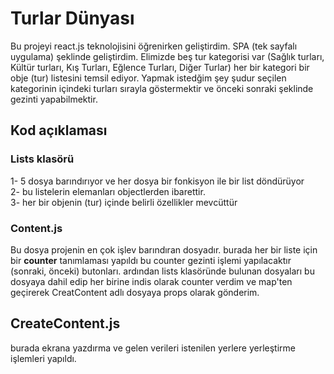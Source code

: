 # Turlar Dünyası 
Bu projeyi react.js teknolojisini öğrenirken geliştirdim. SPA (tek sayfalı uygulama) şeklinde geliştirdim. Elimizde beş tur kategorisi var (Sağlık turları, Kültür turları, Kış Turları, Eğlence Turları, Diğer Turlar) her bir kategori bir obje (tur) listesini temsil ediyor. Yapmak istedğim şey şudur seçilen kategorinin içindeki turları sırayla göstermektir ve önceki sonraki şeklinde gezinti yapabilmektir.

##  Kod açıklaması
### Lists klasörü
1- 5 dosya barındırıyor ve her dosya bir fonkisyon ile bir list döndürüyor <br/>
2- bu listelerin elemanları objectlerden ibarettir. <br/>
3- her bir objenin (tur) içinde belirli özellikler mevcüttür <br/>
### Content.js
Bu dosya projenin en çok işlev barındıran dosyadır. burada her bir liste için bir **counter** tanımlaması yapıldı bu counter gezinti işlemi yapılacaktır (sonraki, önceki) butonları. ardından lists klasöründe bulunan dosyaları bu dosyaya dahil edip her birine indis olarak counter verdim ve map'ten geçirerek CreatContent adlı dosyaya props olarak gönderim.
## CreateContent.js
burada ekrana yazdırma ve gelen verileri istenilen yerlere yerleştirme işlemleri yapıldı.
